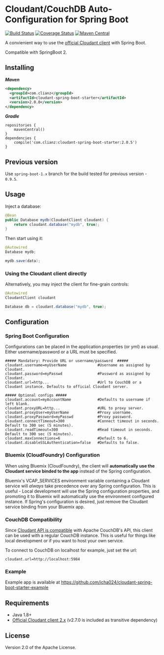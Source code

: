 # Cloudant/CouchDB Auto-Configuration for Spring Boot
[![Build Status](https://travis-ci.org/icha024/cloudant-spring-boot-starter.svg?branch=master)](https://travis-ci.org/icha024/cloudant-spring-boot-starter) [![Coverage Status](https://coveralls.io/repos/github/icha024/cloudant-spring-boot-starter/badge.svg?branch=master)](https://coveralls.io/github/icha024/cloudant-spring-boot-starter?branch=master)
[![Maven Central](https://img.shields.io/maven-central/v/com.clianz/cloudant-spring-boot-starter.svg)](https://search.maven.org/#search%7Cga%7C1%7Cg%3A%22com.clianz%22%20AND%20a%3A%22cloudant-spring-boot-starter%22)

A convienient way to use the [official Cloudant client](https://github.com/cloudant/java-cloudant) with Spring Boot.

Compatible with SpringBoot 2.

## Installing
**_Maven_**
```xml
<dependency>
  <groupId>com.clianz</groupId>
  <artifactId>cloudant-spring-boot-starter</artifactId>
  <version>2.0.0</version>
</dependency>
```
**_Gradle_**
```
repositories {
	mavenCentral()
}
dependencies {
	compile('com.clianz:cloudant-spring-boot-starter:2.0.5')
}
```

## Previous version
Use `spring-boot-1.x` branch for the build tested for previous version - `0.9.5`.

## Usage
Inject a database:
```java
@Bean
public Database mydb(CloudantClient cloudant) {
	return cloudant.database("mydb", true);
}
```
Then start using it:
```java
@Autowired
Database mydb;
```
```java
mydb.save(data);
```

### Using the Cloudant client directly
Alternatively, you may inject the client for fine-grain controls:
```java
@Autowired
CloudantClient cloudant
```
```java
Database db = cloudant.database("mydb", true);
```

## Configuration
### Spring Boot Configuration
Configurations can be placed in the application.properties (or yml) as usual.
Either username/password or a URL must be specified.
```properties
##### Mandatory: Provide URL or username/password  #####
cloudant.username=myUserName              #Username as assigned by Cloudant.
cloudant.password=myPasswd                #Password as assigned by Cloudant.
cloudant.url=http...                      #Url to CouchDB or a Cloudant instance. Defaults to official Cloudant server.

##### Optional configs #####
cloudant.account=myAccountName            #Defaults to username if left blank.
cloudant.proxyURL=http...                 #URL to proxy server.
cloudant.proxyUser=myUserName             #Proxy username.
cloudant.proxyPassword=myPasswd           #Proxy password.
cloudant.connectTimeout=300               #Connect timeout in seconds. Default to 300 sec (5 minutes).
cloudant.readTimeout=300                  #Read timeout in seconds. Default to 300 sec (5 minutes).
cloudant.maxConnections=6                 #Default to 6.
cloudant.disableSSLAuthentication=false   #Defaults to false.
```
### Bluemix (CloudFoundry) Configuration
When using Bluemix (CloudFoundry), the client will **automatically use the Cloudant service binded to the app** instead of the Spring configuration.

Bluemix's VCAP_SERVICES environment variable containing a Cloudant service will *always* take precedence over any Spring configuration. This is useful - Local development will use the Spring configuration properties, and promoting it to Bluemix will automatically use the environment configured instance. If Spring's configuration is desired, just remove the Cloudant service binding from your Bluemix app.

### CouchDB Compatibility
Since [Cloudant API is compatible](https://cloudant.com/product/cloudant-features/restful-api/) with Apache CouchDB's API, this client can be used with a regular CouchDB instance. This is useful for things like local development or if you want to host your own service.

To connect to CouchDB on localhost for example, just set the url:
```properties
cloudant.url=http://localhost:5984
```

### Example
Example app is available at https://github.com/icha024/cloudant-spring-boot-starter-example

## Requirements
- Java 1.8+
- [Official Cloudant client 2.x](https://github.com/cloudant/java-cloudant)    (v2.7.0 is included as transitive dependency) 

## License

Version 2.0 of the Apache License.
